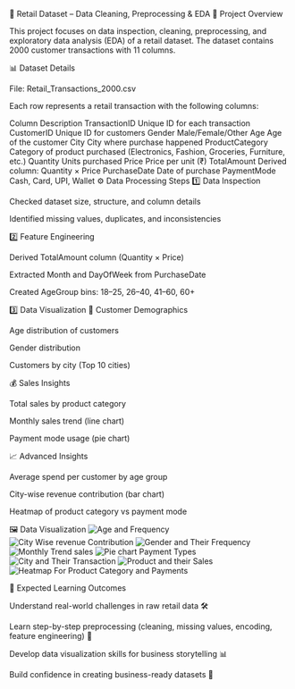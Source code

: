 🛒 Retail Dataset – Data Cleaning, Preprocessing & EDA
📌 Project Overview

This project focuses on data inspection, cleaning, preprocessing, and exploratory data analysis (EDA) of a retail dataset.
The dataset contains 2000 customer transactions with 11 columns.

📊 Dataset Details

File: Retail_Transactions_2000.csv

Each row represents a retail transaction with the following columns:

Column	Description
TransactionID	Unique ID for each transaction
CustomerID	Unique ID for customers
Gender	Male/Female/Other
Age	Age of the customer
City	City where purchase happened
ProductCategory	Category of product purchased (Electronics, Fashion, Groceries, Furniture, etc.)
Quantity	Units purchased
Price	Price per unit (₹)
TotalAmount	Derived column: Quantity × Price
PurchaseDate	Date of purchase
PaymentMode	Cash, Card, UPI, Wallet
⚙️ Data Processing Steps
1️⃣ Data Inspection

Checked dataset size, structure, and column details

Identified missing values, duplicates, and inconsistencies

2️⃣ Feature Engineering

Derived TotalAmount column (Quantity × Price)

Extracted Month and DayOfWeek from PurchaseDate

Created AgeGroup bins: 18–25, 26–40, 41–60, 60+

3️⃣ Data Visualization
👥 Customer Demographics

Age distribution of customers

Gender distribution

Customers by city (Top 10 cities)

💰 Sales Insights

Total sales by product category

Monthly sales trend (line chart)

Payment mode usage (pie chart)

📈 Advanced Insights

Average spend per customer by age group

City-wise revenue contribution (bar chart)

Heatmap of product category vs payment mode

🖼️ Data Visualization
    ![Age and Frequency](ageandfrequency.png) 
    ![City Wise revenue Contribution](citywiserevenuecontribution.png)
    ![Gender and Their Frequency](genderandfrequency.png)
    ![Monthly Trend sales](monthtrendsales.png)
    ![Pie chart Payment Types](piechatpayment.png)
    ![City and Their Transaction](top10citycustomers.png)
    ![Product and their Sales](productandtheirsales.png)
    ![Heatmap For Product Category and Payments](heatmapforproductandpayment.png)

🎯 Expected Learning Outcomes

Understand real-world challenges in raw retail data 🛠️

Learn step-by-step preprocessing (cleaning, missing values, encoding, feature engineering) 🧹

Develop data visualization skills for business storytelling 📊

Build confidence in creating business-ready datasets 💼